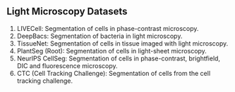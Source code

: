 ## Light Microscopy Datasets

1. LIVECell: Segmentation of cells in phase-contrast microscopy.
2. DeepBacs: Segmentation of bacteria in light microscopy.
3. TissueNet: Segmentation of cells in tissue imaged with light microscopy.
4. PlantSeg (Root): Segmentation of cells in light-sheet microscopy.
5. NeurIPS CellSeg: Segmentation of cells in phase-contrast, brightfield, DIC and fluorescence microscopy.
6. CTC (Cell Tracking Challenge): Segmentation of cells from the cell tracking challenge.
